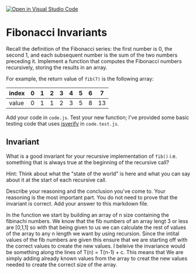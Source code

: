[![Open in Visual Studio Code](https://classroom.github.com/assets/open-in-vscode-718a45dd9cf7e7f842a935f5ebbe5719a5e09af4491e668f4dbf3b35d5cca122.svg)](https://classroom.github.com/online_ide?assignment_repo_id=12577817&assignment_repo_type=AssignmentRepo)
# Fibonacci Invariants

Recall the definition of the Fibonacci series: the first number is 0, the second
1, and each subsequent number is the sum of the two numbers preceding it.
Implement a function that computes the Fibonacci numbers recursively, storing
the results in an array.

For example, the return value of `fib(7)` is the following array:

| index |  0  |  1  |  2  |  3  |  4  |  5  |  6  |  7  |
| ----- | --- | --- | --- | --- | --- | --- | --- | --- |
| value |  0  |  1  |  1  |  2  |  3  |  5  |  8  |  13 |

Add your code in `code.js`. Test your new function; I've provided some basic
testing code that uses [jsverify](https://jsverify.github.io/) in
`code.test.js`.

## Invariant

What is a good invariant for your recursive implementation of `fib()`
i.e. something that is always true at the beginning of the recursive call?

Hint: Think about what the "state of the world" is here and what you can say
about it at the start of each recursive call.

Describe your reasoning and the conclusion you've come to. Your reasoning is the
most important part. You do not need to prove that the invariant is correct. Add
your answer to this markdown file.

In the function we start by building an array of n size containing the fibinachi numbers. We know that the fib numbers of an array lengt 3 or less are [0,1,1] so with that being given to us we can calculate the rest of values of the array to any n length we want by using recursion. Since the intital values of the fib numbers are given this ensure that we are starting off with the correct values to create the new values. I beleive the invariance would be something along the lines of T(n) = T(n-1) + c. This means that We are simply adding already known values from the array to creat the new values needed to create the correct size of the array. 
